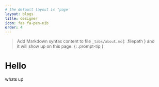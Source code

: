 ```yaml
---
# the default layout is 'page'
layout: blogs
title: designer
icon: fas fa-pen-nib
order: 4
---
```


> Add Markdown syntax content to file `_tabs/about.md`{: .filepath } and it will show up on this page.
{: .prompt-tip }

# Hello
whats up